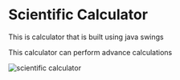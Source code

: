 # Scientific Calculator 

<p> This is  calculator that is built using java swings </P>
<p>This calculator can perform advance calculations </p>

![scientific calculator](https://github.com/maneeshgujar/Scientific-Calculator/assets/123459032/7fa2ee04-013c-4bdf-babd-faf8d9773b03)
